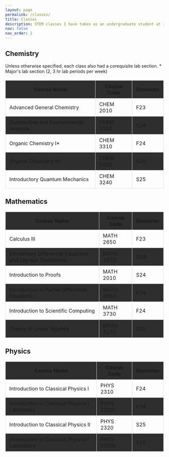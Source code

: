 ```yaml
---
layout: page
permalink: /classes/
title: Classes
description: STEM classes I have taken as an undergraduate student at Iowa State.
nav: false
nav_order: 2
---
```


<html lang="en">
<head>
    <meta charset="UTF-8">
    <meta name="viewport" content="width=device-width, initial-scale=1.0">
    <title>Classes</title>
    <style>
        table {
            width: 100%;
            border-collapse: collapse;
            margin: 20px 0;
        }
        th, td {
            border: 1px solid #ddd;
            padding: 8px 12px;
        }
        th {
            background-color: #2e2e2e;
        }
        tr:nth-child(even) {
            background-color: #2e2e2e;
        }
        tr:hover {
            background-color: #2e2e2e;
        }
        /* Left-align the first column */
        .left-aligned {
            text-align: left;
        }
        /* Center-align specific columns */
        .centered {
            text-align: center;
        }
    </style>
</head>
<body>
    <h2>Chemistry</h2>
Unless otherwise specified, each class also had a corequisite lab section.
    <table>
        <colgroup>
            <col class="left-aligned"> <!-- Course Name -->
            <col class="centered"> <!-- Course Code -->
            <col class="centered"> <!-- Semester -->
        </colgroup>
        <thead>
            <tr>
                <th>Course Name</th>
                <th>Course Code</th>
                <th>Semester</th>
            </tr>
        </thead>
        <tbody>
            <tr>
                <td>Advanced General Chemistry</td>
                <td>CHEM 2010</td>
                <td>F23</td>
            </tr>
            <tr>
                <td>Quantitative and Environmental Analysis</td>
                <td>CHEM 2110</td>
                <td>S24</td>
            </tr>
            <tr>
                <td>Organic Chemistry I*</td>
                <td>CHEM 3310</td>
                <td>F24</td>
            </tr>
            <tr>
                <td>Organic Chemistry II*</td>
                <td>CHEM 3320</td>
                <td>S25</td>
            </tr>
            <tr>
                <td>Introductory Quantum Mechanics</td>
                <td>CHEM 3240</td>
                <td>S25</td>
            </tr>
        </tbody>
* Major's lab section (2, 3 hr lab periods per week)
    </table>
    <h2>Mathematics</h2>
    <table>
        <colgroup>
            <col class="left-aligned"> <!-- Course Name -->
            <col class="centered"> <!-- Course Code -->
            <col class="centered"> <!-- Semester -->
        </colgroup>
        <thead>
            <tr>
                <th>Course Name</th>
                <th>Course Code</th>
                <th>Semester</th>
            </tr>
        </thead>
        <tbody>
            <tr>
                <td>Calculus III</td>
                <td>MATH 2650</td>
                <td>F23</td>
            </tr>
            <tr>
                <td>Elementary Differential Equations and Laplace Transforms</td>
                <td>MATH 2670</td>
                <td>S24</td>
            </tr>
            <tr>
                <td>Introduction to Proofs</td>
                <td>MATH 2010</td>
                <td>S24</td>
            </tr>
            <tr>
                <td>Introduction to Partial Differential Equations</td>
                <td>MATH 3850</td>
                <td>F24</td>
            </tr>
            <tr>
                <td>Introduction to Scientific Computing</td>
                <td>MATH 3730</td>
                <td>F24</td>
            </tr>
            <tr>
                <td>Theory of Linear Algebra</td>
                <td>MATH 3170</td>
                <td>S25</td>
            </tr>
        </tbody>
    </table>
    <h2>Physics</h2>
    <table>
        <colgroup>
            <col class="left-aligned"> <!-- Course Name -->
            <col class="centered"> <!-- Course Code -->
            <col class="centered"> <!-- Semester -->
        </colgroup>
        <thead>
            <tr>
                <th>Course Name</th>
                <th>Course Code</th>
                <th>Semester</th>
            </tr>
        </thead>
        <tbody>
            <tr>
                <td>Introduction to Classical Physics I</td>
                <td>PHYS 2310</td>
                <td>F24</td>
            </tr>
            <tr>
                <td>Introduction to Classical Physics I Laboratory</td>
                <td>PHYS 2310L</td>
                <td>F24</td>
            </tr>
            <tr>
                <td>Introduction to Classical Physics II</td>
                <td>PHYS 2320</td>
                <td>S25</td>
            </tr>
            <tr>
                <td>Introduction to Classical Physics I Laboratory</td>
                <td>PHYS 2320L</td>
                <td>S25</td>
            </tr>
        </tbody>
    </table>

</body>
</html>
